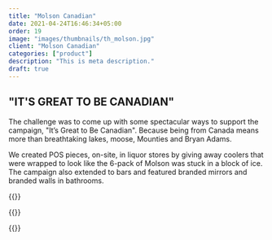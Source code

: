 ```yaml
---
title: "Molson Canadian"
date: 2021-04-24T16:46:34+05:00
order: 19
image: "images/thumbnails/th_molson.jpg"
client: "Molson Canadian"
categories: ["product"]
description: "This is meta description."
draft: true
---
```


## "IT'S GREAT TO BE CANADIAN"

The challenge was to come up with some spectacular ways to support the campaign, "It’s Great to Be Canadian". Because being from Canada means more than breathtaking lakes, moose, Mounties and Bryan Adams.

We created POS pieces, on-site, in liquor stores by giving away coolers that were wrapped to look like the 6-pack of Molson was stuck in a block of ice. The campaign also extended to bars and featured branded mirrors and branded walls in bathrooms.

{{<img-responsive src="/images/portfolio/molson/MolsonBeerCube.jpg">}}

{{<img-responsive src="/images/portfolio/molson/MolsonMirror.jpg">}}

{{<img-responsive src="/images/portfolio/molson/MolsonTree.jpg">}}
